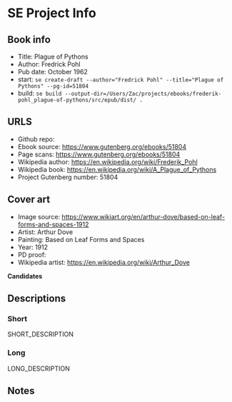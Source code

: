 # SE Project Info

## Book info

- Title: Plague of Pythons
- Author: Fredrick Pohl
- Pub date: October 1962
- start: `se create-draft --author="Fredrick Pohl" --title="Plague of Pythons" --pg-id=51804`
- build: `se build --output-dir=/Users/Zac/projects/ebooks/frederik-pohl_plague-of-pythons/src/epub/dist/ .`

## URLS

- Github repo: 
- Ebook source: https://www.gutenberg.org/ebooks/51804
- Page scans: https://www.gutenberg.org/ebooks/51804
- Wikipedia author: https://en.wikipedia.org/wiki/Frederik_Pohl
- Wikipedia book: https://en.wikipedia.org/wiki/A_Plague_of_Pythons
- Project Gutenberg number: 51804

## Cover art

- Image source: https://www.wikiart.org/en/arthur-dove/based-on-leaf-forms-and-spaces-1912
- Artist: Arthur Dove
- Painting: Based on Leaf Forms and Spaces
- Year: 1912
- PD proof: 
- Wikipedia artist: https://en.wikipedia.org/wiki/Arthur_Dove

**Candidates**

## Descriptions

### Short

SHORT_DESCRIPTION

### Long

LONG_DESCRIPTION

## Notes
